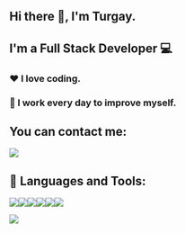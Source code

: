 ## Hi there :wave:, I'm Turgay.

## I'm a Full Stack Developer :computer:

### :heart: I love coding. 
### :runner: I work every day to improve myself.

## You can contact me:
<a href="https://www.linkedin.com/in/turgaydede/">
<img src="https://img.shields.io/badge/LinkedIn-0077B5?style=for-the-badge&logo=linkedin&logoColor=white" /> </a>

## :pushpin: Languages and Tools:
<img src="https://camo.githubusercontent.com/0a817fe1c46663e9e3e6df39efc581e96cdc152a620e1830f6c5b2e354591235/68747470733a2f2f696d672e736869656c64732e696f2f62616467652f4a6176612d626c61636b3f7374796c653d666f722d7468652d6261646765266c6f676f3d6a617661266c6f676f436f6c6f723d7768697465253232253345"><img src="https://camo.githubusercontent.com/9b49b14ff6b655c92506b75f356d505d3218bf7c428db8f2db76c56a469e11c3/68747470733a2f2f696d672e736869656c64732e696f2f62616467652f537072696e672d626c61636b3f7374796c653d666f722d7468652d6261646765266c6f676f3d737072696e67266c6f676f436f6c6f723d7768697465253232253345"><img src="https://camo.githubusercontent.com/1e0c52e1fe38a4230ec2e746ff134649d4211d8f14989c7de9d11fb6b41277c9/68747470733a2f2f696d672e736869656c64732e696f2f62616467652f52656163742d626c61636b3f7374796c653d666f722d7468652d6261646765266c6f676f3d7265616374266c6f676f436f6c6f723d363144414642"><img src="https://camo.githubusercontent.com/2ea8d2547bf490247041303459662dcee6a0ff094d32b1e19a9f2049f35e70b2/68747470733a2f2f696d672e736869656c64732e696f2f62616467652f432532332d626c61636b3f7374796c653d666f722d7468652d6261646765266c6f676f3d632d7368617270266c6f676f436f6c6f723d7768697465"><img src="https://camo.githubusercontent.com/b3165b6eeb3270499564b95ef8bac70875a8a1ac1355b7e7833661ec05590428/68747470733a2f2f696d672e736869656c64732e696f2f62616467652f2e4e45542d626c61636b3f7374796c653d666f722d7468652d6261646765266c6f676f3d2e6e6574266c6f676f436f6c6f723d7768697465"><img src="https://camo.githubusercontent.com/57de0e9e46781c83975c78c2c3d7e53aff141aef780e98167437f5a2938c9855/68747470733a2f2f696d672e736869656c64732e696f2f62616467652f416e67756c61722d626c61636b3f7374796c653d666f722d7468652d6261646765266c6f676f3d616e67756c6172266c6f676f436f6c6f723d7768697465">



<img src="https://github-readme-stats.vercel.app/api/top-langs/?username=anuraghazra&layout=compact">

[linkedin]: https://www.linkedin.com/in/turgaydede/
